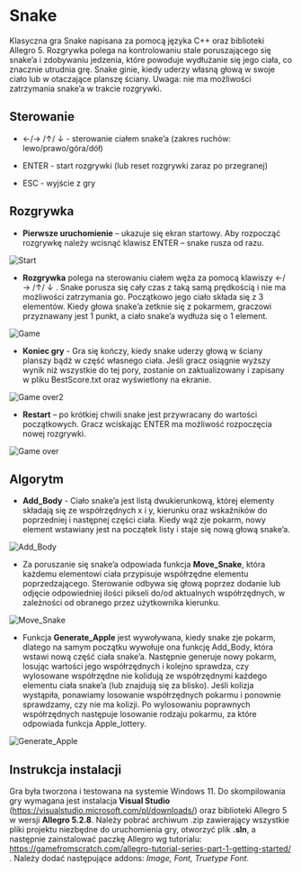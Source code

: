 # Snake
Klasyczna gra Snake napisana za pomocą języka C++ oraz biblioteki Allegro 5. Rozgrywka polega na kontrolowaniu stale poruszającego się snake’a i zdobywaniu jedzenia, które powoduje wydłużanie się jego ciała, co znacznie utrudnia grę. Snake ginie, kiedy uderzy własną głową w swoje ciało lub w otaczające planszę ściany. Uwaga: nie ma możliwości zatrzymania snake’a w trakcie rozgrywki.

## Sterowanie

  -	  ←/→ /↑/  ↓   - sterowanie ciałem snake’a (zakres ruchów: lewo/prawo/góra/dół)
  
  -   ENTER  -  start rozgrywki (lub reset rozgrywki zaraz po przegranej)
  
  -   ESC  -  wyjście z gry

## Rozgrywka

  -  **Pierwsze uruchomienie** – ukazuje się ekran startowy. Aby rozpocząć rozgrywkę należy wcisnąć klawisz ENTER – snake rusza od razu.

![Start](https://github.com/hylaj/Snake/assets/135766871/9bde8401-80dc-42ac-a089-71d9f1a9f28b)


  -  **Rozgrywka** polega na sterowaniu ciałem węża za pomocą klawiszy ←/→ /↑/  ↓ . Snake porusza się cały czas z taką samą prędkością i nie ma      możliwości zatrzymania go. Początkowo jego ciało składa się z 3 elementów. Kiedy głowa snake’a zetknie się z pokarmem, graczowi przyznawany      jest 1 punkt, a ciało snake’a wydłuża się o 1 element. 

![Game](https://github.com/hylaj/Snake/assets/135766871/7e6ddbc6-4bb0-4946-98cd-20c48d5a30f6)


  -  **Koniec gry** - Gra się kończy, kiedy snake uderzy głową w ściany planszy bądź w część własnego ciała. Jeśli gracz osiągnie wyższy wynik niż     wszystkie do tej pory, zostanie on zaktualizowany i zapisany w pliku BestScore.txt oraz wyświetlony na ekranie.

![Game over2](https://github.com/hylaj/Snake/assets/135766871/8a72a58b-de7e-4b18-a934-b00546863d03)



  -   **Restart** – po krótkiej chwili snake jest przywracany do wartości początkowych. Gracz wciskając ENTER ma możliwość rozpoczęcia nowej           rozgrywki. 

![Game over](https://github.com/hylaj/Snake/assets/135766871/7b973826-cfcf-425b-ac7a-12adcd64646d)



## Algorytm 

  -	**Add_Body** - Ciało snake’a jest listą dwukierunkową, której elementy składają się ze współrzędnych x i y, kierunku oraz wskaźników do poprzedniej i następnej części ciała. Kiedy wąż zje pokarm, nowy element wstawiany jest na początek listy i staje się nową głową snake’a.

![Add_Body](https://github.com/hylaj/Snake/assets/135766871/ea1285a8-8f25-4df4-b60e-4f5ee44b55d8)


  -	Za poruszanie się snake’a odpowiada funkcja **Move_Snake**, która każdemu elementowi ciała przypisuje współrzędne elementu poprzedzającego. Sterowanie odbywa się głową poprzez dodanie lub odjęcie odpowiedniej ilości pikseli do/od aktualnych współrzędnych, w zależności od obranego przez użytkownika kierunku.

![Move_Snake](https://github.com/hylaj/Snake/assets/135766871/232e1363-4f70-49c7-85a1-b0d75c071fcd)


  -	Funkcja **Generate_Apple** jest wywoływana, kiedy snake zje pokarm, dlatego na samym początku wywołuje ona funkcję Add_Body, która wstawi nową część ciała snake’a. Następnie generuje nowy pokarm, losując wartości jego współrzędnych i kolejno sprawdza, czy wylosowane współrzędne nie kolidują ze współrzędnymi każdego elementu ciała snake’a (lub znajdują się za blisko). Jeśli kolizja wystąpiła, ponawiamy losowanie współrzędnych pokarmu i ponownie sprawdzamy, czy nie ma kolizji. Po wylosowaniu poprawnych współrzędnych następuje losowanie rodzaju pokarmu, za które odpowiada funkcja Apple_lottery.

![Generate_Apple](https://github.com/hylaj/Snake/assets/135766871/07ba215f-ef27-4171-9983-475c894386dd)


## Instrukcja instalacji

Gra była tworzona i testowana na systemie Windows 11. 
Do skompilowania gry wymagana jest instalacja **Visual Studio** (https://visualstudio.microsoft.com/pl/downloads/) oraz biblioteki Allegro 5 w wersji **Allegro 5.2.8**. Należy pobrać archiwum .zip zawierający wszystkie pliki projektu niezbędne do uruchomienia gry, otworzyć plik **.sln**, a następnie zainstalować paczkę Allegro wg tutorialu: https://gamefromscratch.com/allegro-tutorial-series-part-1-getting-started/ . Należy dodać następujące addons: *Image, Font, Truetype Font*.
